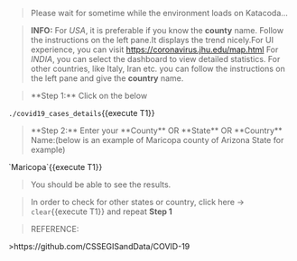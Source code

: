 <blockquote>Please wait for sometime while the environment loads on Katacoda...</blockquote>

>**INFO:**
>For *USA*, it is preferable if you know the **county** name. Follow the instructions on the left pane.It displays the trend nicely.For UI experience, you can visit https://coronavirus.jhu.edu/map.html
>For *INDIA*, you can select the dashboard to view detailed statistics.
>For other countries, like Italy, Iran etc. you can follow the instructions on the left pane and give the **country** name.

<blockquote>**Step 1:** Click on the below</blockquote>

`./covid19_cases_details`{{execute T1}}

<blockquote>**Step 2:** Enter your **County** OR **State** OR **Country** Name:(below is an example of Maricopa county of Arizona State for example)</blockquote>
`Maricopa`{{execute T1}}

>You should be able to see the results. 

>In order to check for other states or country, click here -> `clear`{{execute T1}} and repeat **Step 1**

<blockquote>REFERENCE:</blockquote>
>https://github.com/CSSEGISandData/COVID-19

